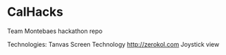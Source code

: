 # CalHacks
Team Montebaes hackathon repo

Technologies:
Tanvas Screen Technology 
http://zerokol.com Joystick view
